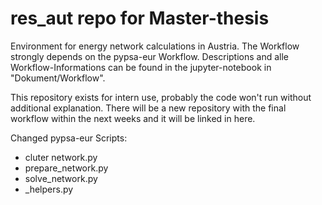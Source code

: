 # res_aut repo for Master-thesis
Environment for energy network calculations in Austria. The Workflow strongly depends on the pypsa-eur Workflow. Descriptions and alle Workflow-Informations can be found in the jupyter-notebook in "Dokument/Workflow". 

This repository exists for intern use, probably the code won't run without additional explanation. There will be a new repository with the final workflow within the next weeks and it will be linked in here.

Changed pypsa-eur Scripts:
- cluter network.py
- prepare_network.py
- solve_network.py
- _helpers.py
